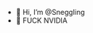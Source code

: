 - 👋 Hi, I’m @Sneggling
- 👀 FUCK NVIDIA

<!---
Sneggling/Sneggling is a ✨ special ✨ repository because its `README.md` (this file) appears on your GitHub profile.
You can click the Preview link to take a look at your changes.
--->
